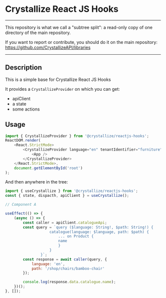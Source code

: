 # Crystallize React JS Hooks

---

This repository is what we call a "subtree split": a read-only copy of one directory of the main repository.

If you want to report or contribute, you should do it on the main repository: https://github.com/CrystallizeAPI/libraries

---

## Description

This is a simple base for Crystallize React JS Hooks

It provides a `CrystallizeProvider` on which you can get:

-   apiClient
-   a state
-   some actions

## Usage

```javascript
import { CrystallizeProvider } from '@crystallize/reactjs-hooks';
ReactDOM.render(
    <React.StrictMode>
        <CrystallizeProvider language="en" tenantIdentifier="furniture">
            <App />
        </CrystallizeProvider>
    </React.StrictMode>,
    document.getElementById('root')
);
```

And then anywhere in the tree:

```javascript
import { useCrystallize } from '@crystallize/reactjs-hooks';
const { state, dispacth, apiClient } = useCrystallize();

// Component A

useEffect(() => {
    (async () => {
        const caller = apiClient.catalogueApi;
        const query = `query ($language: String!, $path: String!) {
                    catalogue(language: $language, path: $path) {
                        ... on Product {
                        name
                        }
                    }
                }`;
        const response = await caller(query, {
            language: 'en',
            path: '/shop/chairs/bamboo-chair'
        });

        console.log(response.data.catalogue.name);
    })();
}, []);
```
